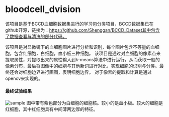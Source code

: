 # bloodcell_dvision
该项目是基于BCCD血细胞数据集进行的学习包分类项目，BCCD数据集已在github开源，链接为：https://github.com/Shenggan/BCCD_Dataset其中包含了数据查看与清洗的部分代码。

该项目是对显微镜下的血细胞图片进行分析和识别，每个图片包含不等量的血细胞，包含红细胞，白细胞，血小板三种细胞。
该项目是通过对血细胞的像素点来提取属性，对提取出来的属性输入到k-means算法中进行运行，从而获取一般的像素分布，最后将图像中的细胞与其他新词进行对比，实现细胞的识别与分类。最终还会对细胞边界进行画图，表明细胞边界。
对于像素的提取和计算是通过opencv来实现的。
#### 最终试验结果
![sample](https://user-images.githubusercontent.com/98015436/213907248-2af88e4b-9c29-47ef-8b73-3fefc74e59ce.png)
图中带有紫色部分为白细胞的细胞核。较小的是血小板。较大的细胞是红细胞，其中红细胞具有中间薄两边厚的特征。
